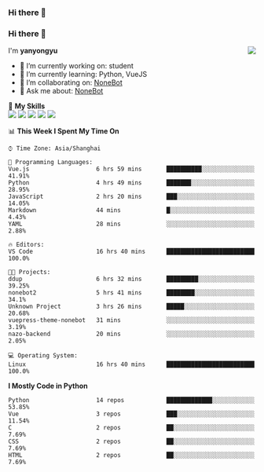 ### Hi there 👋

<!--
**iforthou/iforthou** is a ✨ _special_ ✨ repository because its `README.md` (this file) appears on your GitHub profile.

Here are some ideas to get you started:

- 🔭 I’m currently working on ...
- 🌱 I’m currently learning ...
- 👯 I’m looking to collaborate on ...
- 🤔 I’m looking for help with ...
- 💬 Ask me about ...
- 📫 How to reach me: ...
- 😄 Pronouns: ...
- ⚡ Fun fact: ...
-->

### Hi there 👋

<a href="#">
  <img align="right" src="https://github-readme-stats.vercel.app/api?username=yanyongyu&count_private=true&show_icons=true&bg_color=15,f2f7fd,E0EAFC" />
</a>

I'm **yanyongyu**

- 🔭 I’m currently working on: student
- 🌱 I’m currently learning: Python, VueJS
- 👯 I’m collaborating on: [NoneBot](https://github.com/nonebot)
- 💬 Ask me about: [NoneBot](https://github.com/nonebot)

🌟 **My Skills**  
![](https://img.shields.io/badge/-Python-3e74a2?style=flat-square&logo=Python&logoColor=fff)
![](https://img.shields.io/badge/-Vue-4fc08d?style=flat-square&logo=Vue.js&logoColor=fff)
![](https://img.shields.io/badge/-Node.js-339933?style=flat-square&logo=Node.js&logoColor=fff)
![](https://img.shields.io/badge/-Docker-2496ED?style=flat-square&logo=Docker&logoColor=fff)
![](https://img.shields.io/badge/-Linux-000000?style=flat-square&logo=Linux&logoColor=fff)

<!--START_SECTION:waka-->
📊 **This Week I Spent My Time On** 

```text
⌚︎ Time Zone: Asia/Shanghai

💬 Programming Languages: 
Vue.js                   6 hrs 59 mins       ██████████░░░░░░░░░░░░░░░   41.91% 
Python                   4 hrs 49 mins       ███████░░░░░░░░░░░░░░░░░░   28.95% 
JavaScript               2 hrs 20 mins       ███░░░░░░░░░░░░░░░░░░░░░░   14.05% 
Markdown                 44 mins             █░░░░░░░░░░░░░░░░░░░░░░░░   4.43% 
YAML                     28 mins             ░░░░░░░░░░░░░░░░░░░░░░░░░   2.88%

🔥 Editors: 
VS Code                  16 hrs 40 mins      █████████████████████████   100.0%

🐱‍💻 Projects: 
ddup                     6 hrs 32 mins       █████████░░░░░░░░░░░░░░░░   39.25% 
nonebot2                 5 hrs 41 mins       ████████░░░░░░░░░░░░░░░░░   34.1% 
Unknown Project          3 hrs 26 mins       █████░░░░░░░░░░░░░░░░░░░░   20.68% 
vuepress-theme-nonebot   31 mins             ░░░░░░░░░░░░░░░░░░░░░░░░░   3.19% 
nazo-backend             20 mins             ░░░░░░░░░░░░░░░░░░░░░░░░░   2.05%

💻 Operating System: 
Linux                    16 hrs 40 mins      █████████████████████████   100.0%

```

**I Mostly Code in Python** 

```text
Python                   14 repos            █████████████░░░░░░░░░░░░   53.85% 
Vue                      3 repos             ███░░░░░░░░░░░░░░░░░░░░░░   11.54% 
C                        2 repos             ██░░░░░░░░░░░░░░░░░░░░░░░   7.69% 
CSS                      2 repos             ██░░░░░░░░░░░░░░░░░░░░░░░   7.69% 
HTML                     2 repos             ██░░░░░░░░░░░░░░░░░░░░░░░   7.69%

```



<!--END_SECTION:waka-->
